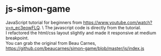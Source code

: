 # js-simon-game
JavaScript tutorial for beginners from https://www.youtube.com/watch?v=n_ec3eowFLQ. \ The javascript code is directly from the tutorial. \
I refactored the html/css layout slightly and made it responsive at medium breakpoint.\
You can grab the original from Beau Carnes, https://github.com/beaucarnes/simon-game/blob/master/js/index.js
